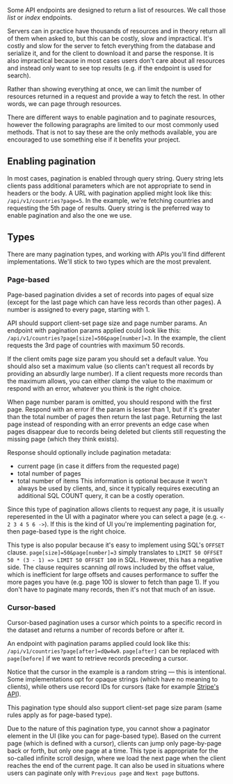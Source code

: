 Some API endpoints are designed to return a list of resources. We call those *list* or *index* endpoints.

Servers can in practice have thousands of resources and in theory return all of them when asked to, but this can be costly, slow and impractical. It's costly and slow for the server to fetch everything from the database and serialize it, and for the client to download it and parse the response. It is also impractical because in most cases users don't care about all resources and instead only want to see top results (e.g. if the endpoint is used for search).

Rather than showing everything at once, we can limit the number of resources returned in a request and provide a way to fetch the rest. In other words, we can page through resources.

There are different ways to enable pagination and to paginate resources, however the following paragraphs are limited to our most commonly used methods. That is not to say these are the only methods available, you are encouraged to use something else if it benefits your project.

## Enabling pagination

In most cases, pagination is enabled through query string. Query string lets clients pass additional parameters which are not appropriate to send in headers or the body. A URL with pagination applied might look like this: `/api/v1/countries?page=5`. In the example, we're fetching countries and requesting the 5th page of results. Query string is the preferred way to enable pagination and also the one we use.

## Types

There are many pagination types, and working with APIs you'll find different implementations. We'll stick to two types which are the most prevalent.

### Page-based

Page-based pagination divides a set of records into pages of equal size (except for the last page which can have less records than other pages). A number is assigned to every page, starting with 1.

API should support client-set page size and page number params. An endpoint with pagination params applied could look like this: `/api/v1/countries?page[size]=50&page[number]=3`. In the example, the client requests the 3rd page of countries with maximum 50 records.

If the client omits page size param you should set a default value. You should also set a maximum value (so clients can't request all records by providing an absurdly large number). If a client requests more records than the maximum allows, you can either clamp the value to the maximum or respond with an error, whatever you think is the right choice.

When page number param is omitted, you should respond with the first page. Respond with an error if the param is lesser than 1, but if it's greater than the total number of pages then return the last page. Returning the last page instead of responding with an error prevents an edge case when pages disappear due to records being deleted but clients still requesting the missing page (which they think exists).

Response should optionally include pagination metadata:
- current page (in case it differs from the requested page)
- total number of pages
- total number of items
This information is optional because it won't always be used by clients, and, since it typically requires executing an additional SQL COUNT query, it can be a costly operation.

Since this type of pagination allows clients to request any page, it is usually reperesented in the UI with a paginator where you can select a page (e.g. `<- 2 3 4 5 6 ->`). If this is the kind of UI you're implementing pagination for, then page-based type is the right choice.

This type is also popular because it's easy to implement using SQL's `OFFSET` clause. `page[size]=50&page[number]=3` simply translates to `LIMIT 50 OFFSET 50 * (3 - 1) => LIMIT 50 OFFSET 100` in SQL. However, this has a negative side. The clause requires scanning _all_ rows included by the offset value, which is inefficient for large offsets and causes performance to suffer the more pages you have (e.g. page 100 is slower to fetch than page 1). If you don't have to paginate many records, then it's not that much of an issue.

### Cursor-based

Cursor-based pagination uses a cursor which points to a specific record in the dataset and returns a number of records before or after it.

An endpoint with pagination params applied could look like this: `/api/v1/countries?page[after]=dQw4w9`. `page[after]` can be replaced with `page[before]` if we want to retrieve records preceding a cursor.

Notice that the cursor in the example is a random string — this is intentional. Some implementations opt for opaque strings (which have no meaning to clients), while others use record IDs for cursors (take for example [Stripe's API](https://stripe.com/docs/api/pagination)).

This pagination type should also support client-set page size param (same rules apply as for page-based type).

Due to the nature of this pagination type, you cannot show a paginator element in the UI (like you can for page-based type). Based on the current page (which is defined with a cursor), clients can jump only page-by-page back or forth, but only one page at a time. This type is appropriate for the so-called infinite scroll design, where we load the next page when the client reaches the end of the current page. It can also be used in situations where users can paginate only with `Previous page` and `Next page` buttons.
